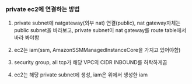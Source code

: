 ### private ec2에 연결하는 방법

1. private subnet에 natgateway(외부 nat) 연결(public), nat gateway자체는 public subnet을 바라보고, private subnet이 nat gateway를 route table에서 바라 봐야함

2. ec2는 iam(ssm, AmazonSSMManagedInstanceCore을 가지고 있어야함)

3. security group, all tcp가 해당 VPC의 CIDR INBOUND를 허락하게끔

4. ec2는 해당 private subnet에 생성, iam은 위에서 생성한 iam
